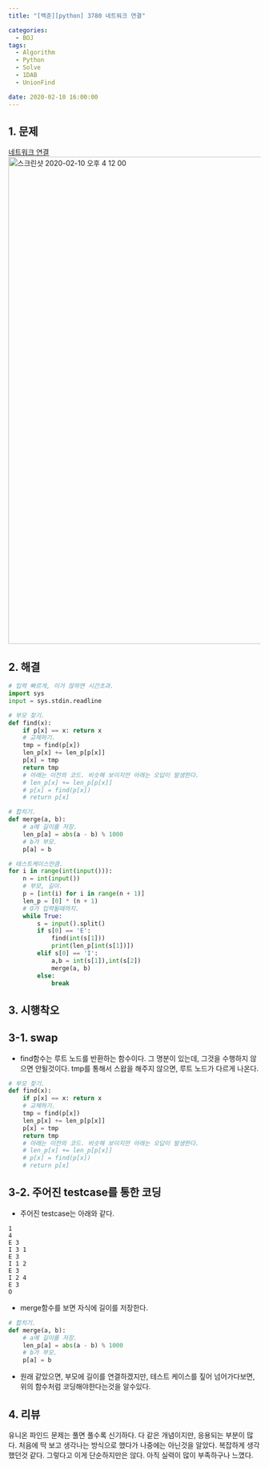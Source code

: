 ```yaml
---
title: "[백준][python] 3780 네트워크 연결"

categories:
  - BOJ
tags:
  - Algorithm
  - Python
  - Solve
  - 1DAB
  - UnionFind

date: 2020-02-10 16:00:00
---
```


## 1. 문제
[네트워크 연결](https://www.acmicpc.net/problem/3780)  
<img width="971" alt="스크린샷 2020-02-10 오후 4 12 00" src="https://user-images.githubusercontent.com/20227720/74128274-287a7580-4c20-11ea-82be-c798eda06ad0.png">


## 2. 해결

```python
# 입력 빠르게, 이거 않하면 시간초과.
import sys
input = sys.stdin.readline

# 부모 찾기.
def find(x):
    if p[x] == x: return x
    # 교체하기.
    tmp = find(p[x])
    len_p[x] += len_p[p[x]]
    p[x] = tmp
    return tmp
    # 아래는 이전의 코드. 비슷해 보이지만 아래는 오답이 발생한다.
    # len_p[x] += len_p[p[x]]
    # p[x] = find(p[x])
    # return p[x]

# 합치기.
def merge(a, b):
    # a에 길이를 저장.
    len_p[a] = abs(a - b) % 1000
    # b가 부모.
    p[a] = b

# 테스트케이스만큼.
for i in range(int(input())):
    n = int(input())
    # 부모, 길이.
    p = [int(i) for i in range(n + 1)]
    len_p = [0] * (n + 1)
    # O가 입력될때까지.
    while True:
        s = input().split()
        if s[0] == 'E':
            find(int(s[1]))
            print(len_p[int(s[1])])
        elif s[0] == 'I':
            a,b = int(s[1]),int(s[2])
            merge(a, b)
        else:
            break
```

## 3. 시행착오

## 3-1. swap
- find함수는 루트 노드를 반환하는 함수이다. 그 명분이 있는데, 그것을 수행하지 않으면 안될것이다. tmp를 통해서 스왑을 해주지 않으면, 루트 노드가 다르게 나온다.
```python
# 부모 찾기.
def find(x):
    if p[x] == x: return x
    # 교체하기.
    tmp = find(p[x])
    len_p[x] += len_p[p[x]]
    p[x] = tmp
    return tmp
    # 아래는 이전의 코드. 비슷해 보이지만 아래는 오답이 발생한다.
    # len_p[x] += len_p[p[x]]
    # p[x] = find(p[x])
    # return p[x]
```

## 3-2. 주어진 testcase를 통한 코딩
- 주어진 testcase는 아래와 같다.

```
1
4
E 3
I 3 1
E 3
I 1 2
E 3
I 2 4
E 3
O
```

- merge함수를 보면 자식에 길이를 저장한다.

```python
# 합치기.
def merge(a, b):
    # a에 길이를 저장.
    len_p[a] = abs(a - b) % 1000
    # b가 부모.
    p[a] = b
```

- 원래 같았으면, 부모에 길이를 연결하겠지만, 테스트 케이스를 짚어 넘어가다보면, 위의 함수처럼 코딩해야한다는것을 알수있다.

## 4. 리뷰
유니온 파인드 문제는 풀면 풀수록 신기하다. 다 같은 개념이지만, 응용되는 부분이 많다. 처음에 딱 보고 생각나는 방식으로 했다가 나중에는 아닌것을 알았다. 복잡하게 생각했던것 같다. 그렇다고 이게 단순하지만은 않다. 아직 실력이 많이 부족하구나 느꼈다.